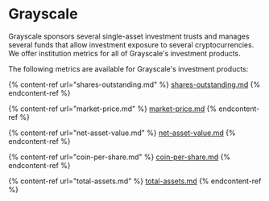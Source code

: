 # Grayscale

Grayscale sponsors several single-asset investment trusts and manages several funds that allow investment exposure to several cryptocurrencies. We offer institution metrics for all of Grayscale's investment products.&#x20;

The following metrics are available for Grayscale's investment products:&#x20;

{% content-ref url="shares-outstanding.md" %}
[shares-outstanding.md](shares-outstanding.md)
{% endcontent-ref %}

{% content-ref url="market-price.md" %}
[market-price.md](market-price.md)
{% endcontent-ref %}

{% content-ref url="net-asset-value.md" %}
[net-asset-value.md](net-asset-value.md)
{% endcontent-ref %}

{% content-ref url="coin-per-share.md" %}
[coin-per-share.md](coin-per-share.md)
{% endcontent-ref %}

{% content-ref url="total-assets.md" %}
[total-assets.md](total-assets.md)
{% endcontent-ref %}



